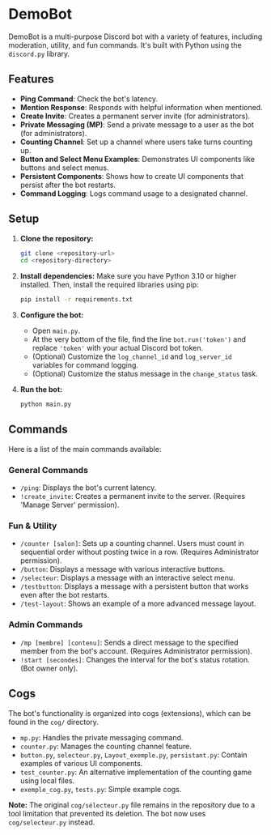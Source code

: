 # DemoBot

DemoBot is a multi-purpose Discord bot with a variety of features, including moderation, utility, and fun commands. It's built with Python using the `discord.py` library.

## Features

*   **Ping Command**: Check the bot's latency.
*   **Mention Response**: Responds with helpful information when mentioned.
*   **Create Invite**: Creates a permanent server invite (for administrators).
*   **Private Messaging (MP)**: Send a private message to a user as the bot (for administrators).
*   **Counting Channel**: Set up a channel where users take turns counting up.
*   **Button and Select Menu Examples**: Demonstrates UI components like buttons and select menus.
*   **Persistent Components**: Shows how to create UI components that persist after the bot restarts.
*   **Command Logging**: Logs command usage to a designated channel.

## Setup

1.  **Clone the repository:**
    ```bash
    git clone <repository-url>
    cd <repository-directory>
    ```

2.  **Install dependencies:**
    Make sure you have Python 3.10 or higher installed. Then, install the required libraries using pip:
    ```bash
    pip install -r requirements.txt
    ```

3.  **Configure the bot:**
    *   Open `main.py`.
    *   At the very bottom of the file, find the line `bot.run('token')` and replace `'token'` with your actual Discord bot token.
    *   (Optional) Customize the `log_channel_id` and `log_server_id` variables for command logging.
    *   (Optional) Customize the status message in the `change_status` task.

4.  **Run the bot:**
    ```bash
    python main.py
    ```

## Commands

Here is a list of the main commands available:

### General Commands

*   `/ping`: Displays the bot's current latency.
*   `!create_invite`: Creates a permanent invite to the server. (Requires 'Manage Server' permission).

### Fun & Utility

*   `/counter [salon]`: Sets up a counting channel. Users must count in sequential order without posting twice in a row. (Requires Administrator permission).
*   `/button`: Displays a message with various interactive buttons.
*   `/selecteur`: Displays a message with an interactive select menu.
*   `/testbutton`: Displays a message with a persistent button that works even after the bot restarts.
*   `/test-layout`: Shows an example of a more advanced message layout.

### Admin Commands

*   `/mp [membre] [contenu]`: Sends a direct message to the specified member from the bot's account. (Requires Administrator permission).
*   `!start [secondes]`: Changes the interval for the bot's status rotation. (Bot owner only).

## Cogs

The bot's functionality is organized into cogs (extensions), which can be found in the `cog/` directory.

*   `mp.py`: Handles the private messaging command.
*   `counter.py`: Manages the counting channel feature.
*   `button.py`, `selecteur.py`, `Layout_exemple.py`, `persistant.py`: Contain examples of various UI components.
*   `test_counter.py`: An alternative implementation of the counting game using local files.
*   `exemple_cog.py`, `tests.py`: Simple example cogs.

**Note:** The original `cog/sélecteur.py` file remains in the repository due to a tool limitation that prevented its deletion. The bot now uses `cog/selecteur.py` instead.